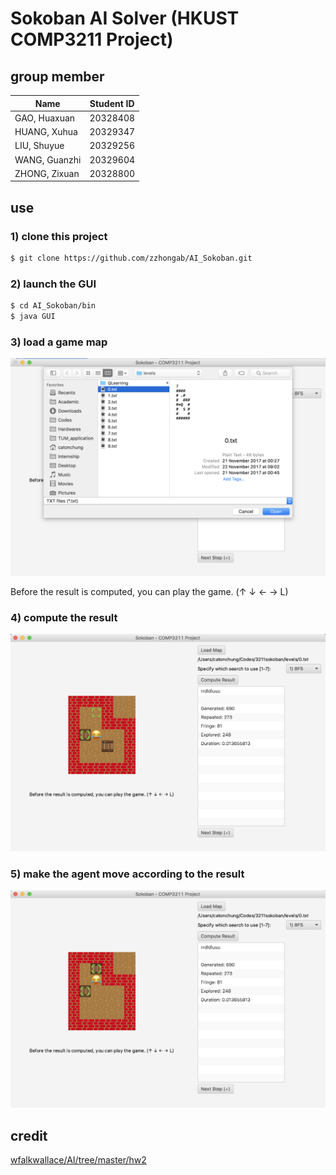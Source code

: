 # Sokoban AI Solver (HKUST COMP3211 Project)
## group member
| Name         	| Student ID   	| 
| ------------- 	|:-------------:	|
| GAO, Huaxuan  	|  20328408     	|
| HUANG, Xuhua  	|  20329347     	|
| LIU, Shuyue   	|  20329256     	|
| WANG, Guanzhi 	|  20329604		|
| ZHONG, Zixuan	|  20328800		|

## use

### 1) clone this project

```bash
$ git clone https://github.com/zzhongab/AI_Sokoban.git
```
### 2) launch the GUI

```bash
$ cd AI_Sokoban/bin
$ java GUI 
```

### 3) load a game map

![](./resources/screenshot_00.png)

Before the result is computed, you can play the game. (↑ ↓ ← → L)

### 4) compute the result

![](./resources/screenshot_01.png)

### 5) make the agent move according to the result

![](./resources/screenshot_02.png)


## credit

[wfalkwallace/AI/tree/master/hw2](https://github.com/wfalkwallace/AI/tree/master/hw2)

